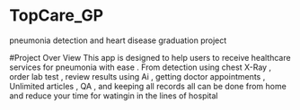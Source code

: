 # TopCare_GP
pneumonia detection and heart disease graduation project

#Project Over View
This app is designed to help users to receive healthcare services for pneumonia with ease . 
From detection using chest X-Ray , order lab test , review results using Ai , 
getting doctor appointments  , Unlimited articles , QA , 
and keeping all records all can be done from home and reduce your time for watingin in the lines of hospital
 
